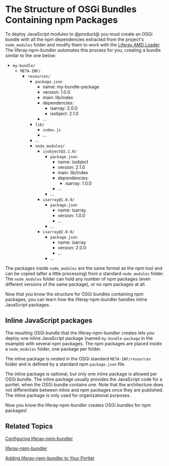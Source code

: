 # The Structure of OSGi Bundles Containing npm Packages [](id=the-structure-of-osgi-bundles-containing-npm-packages)

To deploy JavaScript modules to @product@ you must create an OSGi bundle with 
all the npm dependencies extracted from the project's `node_modules` folder and 
modify them to work with the 
[Liferay AMD Loader](https://github.com/liferay/liferay-amd-loader). 
The liferay-npm-bundler automates this process for you, creating a bundle 
similar to the one below:

- `my-bundle/`
    - `META-INF/`
        - `resources/`
            - `package.json`
                - name: my-bundle-package
                - version: 1.0.0
                - main: lib/index
                - dependencies:
                    - isarray: 2.0.0
                    - isobject: 2.1.0
                - ...
            - `lib/`
                - `index.js`
                - ...
            - ...
            - `node_modules/`
                - `isobject@2.1.0/`
                    - `package.json`
                        - name: isobject
                        - version: 2.1.0
                        - main: lib/index
                        - dependencies:
                            - isarray: 1.0.0
                        - ...
                    - ...
                - `isarray@1.0.0/`
                    - `package.json`
                        - name: isarray
                        - version: 1.0.0
                        - ...
                    - ...
                - `isarray@2.0.0/`
                    - `package.json`
                        - name: isarray
                        - version: 2.0.0
                        - ...
                    - ...

The packages inside `node_modules` are the same format as the npm tool and can 
be copied (after a little processing) from a standard `node_modules` folder. The 
`node_modules` folder can hold any number of npm packages (even different 
versions of the same package), or no npm packages at all.

Now that you know the structure for OSGi bundles containing npm packages, you 
can learn how the liferay-npm-bundler handles inline JavaScript packages. 

## Inline JavaScript packages [](id=inline-javascript-packages)

The resulting OSGi bundle that the liferay-npm-bundler creates lets you deploy 
one inline JavaScript package (named `my-bundle-package` in the example) with 
several npm packages. The npm packages are placed inside a `node_modules` 
folder, one package per folder.

The inline package is nested in the OSGi standard `META-INF/resources` folder 
and is defined by a standard npm `package.json` file.

The inline package is optional, but only one inline package is allowed per OSGi 
bundle. The inline package usually provides the JavaScript code for a portlet, 
when the OSGi bundle contains one. Note that the architecture does not 
differentiate between inline and npm packages once they are published. The 
inline package is only used for organizational purposes. 

Now you know the liferay-npm-bundler creates OSGi bundles for npm packages!

## Related Topics [](id=related-topics)

[Configuring liferay-npm-bundler](/develop/tutorials/-/knowledge_base/7-1/configuring-liferay-npm-bundler)

[liferay-npm-bundler](/develop/tutorials/-/knowledge_base/7-1/liferay-npm-bundler)

[Adding liferay-npm-bundler to Your Portlet](/develop/tutorials/-/knowledge_base/7-1/adding-liferay-npm-bundler-to-your-portlet)
